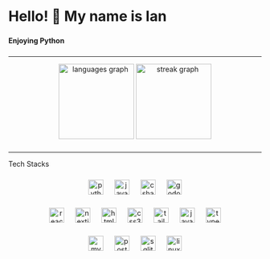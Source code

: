 <h1 align="left">Hello! 👋 My name is Ian</h2>

###

<p align="left"><b>Enjoying Python</b></p>

###

<hr>
<div align="center">
  <img src="https://github-readme-stats.vercel.app/api/top-langs?username=iantato&locale=en&hide_title=false&layout=compact&card_width=320&langs_count=5&theme=dracula&hide_border=false&order=2" height="150" alt="languages graph"  />
  <img src="https://streak-stats.demolab.com?user=iantato&locale=en&mode=daily&theme=dracula&hide_border=false&border_radius=5&order=3" height="150" alt="streak graph"  />
</div>

###

<hr>
<p align="left">Tech Stacks</p>


###

<div align="center">
  <img src="https://skillicons.dev/icons?i=py" height="30" alt="python logo"  />
  <img width="14" />
  <img src="https://skillicons.dev/icons?i=java" height="30" alt="java logo"  />
  <img width="14" />
  <img src="https://skillicons.dev/icons?i=cs" height="30" alt="csharp logo"  />
  <img width="14" />
  <img src="https://skillicons.dev/icons?i=godot" height="30" alt="godot logo"  />
</div>

###

<div align="center">
  <img src="https://skillicons.dev/icons?i=react" height="30" alt="react logo"  />
  <img width="14" />
  <img src="https://skillicons.dev/icons?i=nextjs" height="30" alt="nextjs logo"  />
  <img width="14" />
  <img src="https://skillicons.dev/icons?i=html" height="30" alt="html5 logo"  />
  <img width="14" />
  <img src="https://skillicons.dev/icons?i=css" height="30" alt="css3 logo"  />
  <img width="14" />
  <img src="https://skillicons.dev/icons?i=tailwind" height="30" alt="tailwindcss logo"  />
  <img width="14" />
  <img src="https://skillicons.dev/icons?i=js" height="30" alt="javascript logo"  />
  <img width="14" />
  <img src="https://skillicons.dev/icons?i=ts" height="30" alt="typescript logo"  />
</div>

###

<div align="center">
  <img src="https://skillicons.dev/icons?i=mysql" height="30" alt="mysql logo"  />
  <img width="14" />
  <img src="https://skillicons.dev/icons?i=postgres" height="30" alt="postgresql logo"  />
  <img width="14" />
  <img src="https://skillicons.dev/icons?i=sqlite" height="30" alt="sqlite logo"  />
  <img width="14" />
  <img src="https://skillicons.dev/icons?i=linux" height="30" alt="linux logo"  />
</div>

###
